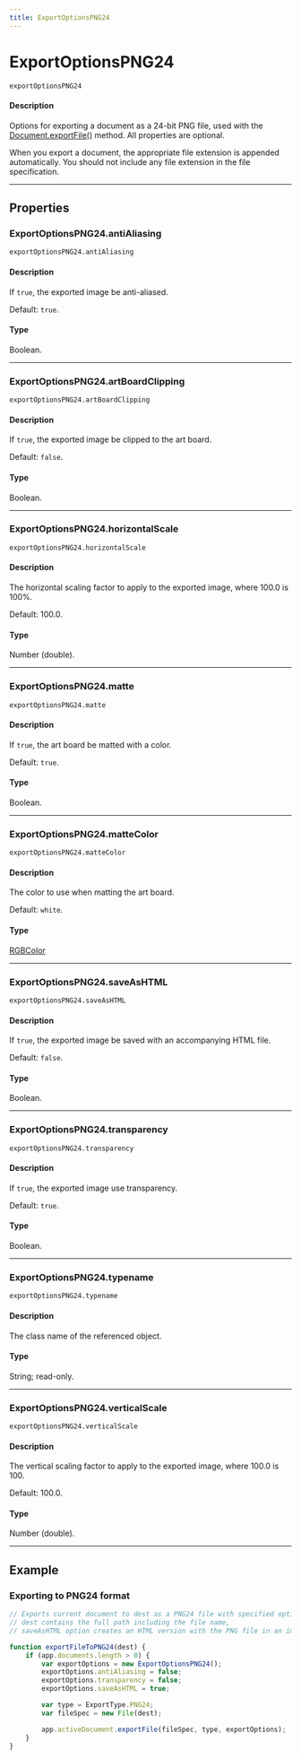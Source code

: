 ```yaml
---
title: ExportOptionsPNG24
---
```

# ExportOptionsPNG24

`exportOptionsPNG24`

#### Description

Options for exporting a document as a 24-bit PNG file, used with the [Document.exportFile()](Document.md#documentexportfile) method. All properties are optional.

When you export a document, the appropriate file extension is appended automatically. You should not include any file extension in the file specification.

---

## Properties

### ExportOptionsPNG24.antiAliasing

`exportOptionsPNG24.antiAliasing`

#### Description

If `true`, the exported image be anti-aliased.

Default: `true`.

#### Type

Boolean.

---

### ExportOptionsPNG24.artBoardClipping

`exportOptionsPNG24.artBoardClipping`

#### Description

If `true`, the exported image be clipped to the art board.

Default: `false`.

#### Type

Boolean.

---

### ExportOptionsPNG24.horizontalScale

`exportOptionsPNG24.horizontalScale`

#### Description

The horizontal scaling factor to apply to the exported image, where 100.0 is 100%.

Default: 100.0.

#### Type

Number (double).

---

### ExportOptionsPNG24.matte

`exportOptionsPNG24.matte`

#### Description

If `true`, the art board be matted with a color.

Default: `true`.

#### Type

Boolean.

---

### ExportOptionsPNG24.matteColor

`exportOptionsPNG24.matteColor`

#### Description

The color to use when matting the art board.

Default: `white`.

#### Type

[RGBColor](.././RGBColor)

---

### ExportOptionsPNG24.saveAsHTML

`exportOptionsPNG24.saveAsHTML`

#### Description

If `true`, the exported image be saved with an accompanying HTML file.

Default: `false`.

#### Type

Boolean.

---

### ExportOptionsPNG24.transparency

`exportOptionsPNG24.transparency`

#### Description

If `true`, the exported image use transparency.

Default: `true`.

#### Type

Boolean.

---

### ExportOptionsPNG24.typename

`exportOptionsPNG24.typename`

#### Description

The class name of the referenced object.

#### Type

String; read-only.

---

### ExportOptionsPNG24.verticalScale

`exportOptionsPNG24.verticalScale`

#### Description

The vertical scaling factor to apply to the exported image, where 100.0 is 100.

Default: 100.0.

#### Type

Number (double).

---

## Example

### Exporting to PNG24 format

```javascript
// Exports current document to dest as a PNG24 file with specified options,
// dest contains the full path including the file name,
// saveAsHTML option creates an HTML version with the PNG file in an images folder

function exportFileToPNG24(dest) {
    if (app.documents.length > 0) {
        var exportOptions = new ExportOptionsPNG24();
        exportOptions.antiAliasing = false;
        exportOptions.transparency = false;
        exportOptions.saveAsHTML = true;

        var type = ExportType.PNG24;
        var fileSpec = new File(dest);

        app.activeDocument.exportFile(fileSpec, type, exportOptions);
    }
}
```

